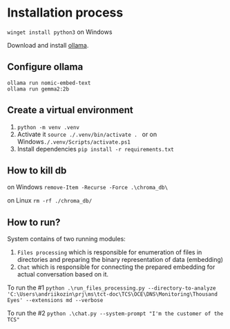 Installation process
=======


`winget install python3` on Windows

Download and install [ollama](https://ollama.com/).

Configure ollama
-----

```
ollama run nomic-embed-text
ollama run gemma2:2b
```

Create a virtual environment
-----

1. `python -m venv .venv`
1. Activate it `source ./.venv/bin/activate . ` or on Windows`./.venv/Scripts/activate.ps1`
1. Install dependencies `pip install -r requirements.txt`

How to kill db 
----

on Windows
`remove-Item -Recurse -Force .\chroma_db\`

on Linux
`rm -rf ./chroma_db/`

How to run?
---

System contains of two running modules:
1. `Files processing` which is responsible for enumeration of files in directories and preparing the binary representation of data (embedding)
1. `Chat` which is responsible for connecting the prepared embedding for actual conversation based on it.

To run the #1 
`python .\run_files_processing.py --directory-to-analyze 'C:\Users\andriikozin\prj\ms\tct-doc\TCS\OCE\DNS\Monitoring\Thousand Eyes' --extensions md --verbose`

To run the #2
`python .\chat.py --system-prompt "I'm the customer of the TCS"`
